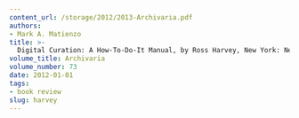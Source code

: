 ```yaml
---
content_url: /storage/2012/2013-Archivaria.pdf
authors:
- Mark A. Matienzo
title: >-
  Digital Curation: A How-To-Do-It Manual, by Ross Harvey, New York: Neal Schuman, 2010
volume_title: Archivaria
volume_number: 73
date: 2012-01-01
tags:
- book review
slug: harvey
---
```

